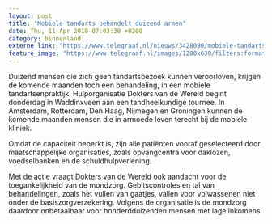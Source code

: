 ```yaml
---
layout: post
title: "Mobiele tandarts behandelt duizend armen"
date: Thu, 11 Apr 2019 07:03:38 +0200
category: binnenland
externe_link: "https://www.telegraaf.nl/nieuws/3428090/mobiele-tandarts-behandelt-duizend-armen"
feature_image: "https://www.telegraaf.nl/images/1200x630/filters:format(jpeg):quality(80)/cdn-kiosk-api.telegraaf.nl/3307b94e-5c17-11e9-96f7-02d2fb1aa1d7.JPG"
---
```


<p class="intro">Duizend mensen die zich geen tandartsbezoek kunnen veroorloven, krijgen de komende maanden toch een behandeling, in een mobiele tandartsenpraktijk. Hulporganisatie Dokters van de Wereld begint donderdag in Waddinxveen aan een tandheelkundige tournee. In Amsterdam, Rotterdam, Den Haag, Nijmegen en Groningen kunnen de komende maanden mensen die in armoede leven terecht bij de mobiele kliniek.</p> <p>Omdat de capaciteit beperkt is, zijn alle patiënten vooraf geselecteerd door maatschappelijke organisaties, zoals opvangcentra voor daklozen, voedselbanken en de schuldhulpverlening.</p><p>Met de actie vraagt Dokters van de Wereld ook aandacht voor de toegankelijkheid van de mondzorg. Gebitscontroles en tal van behandelingen, zoals het vullen van gaatjes, vallen voor volwassenen niet onder de basiszorgverzekering. Volgens de organisatie is de mondzorg daardoor onbetaalbaar voor honderdduizenden mensen met lage inkomens.</p>
